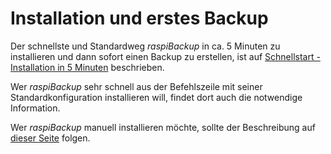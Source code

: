 # Installation und erstes Backup

Der schnellste und Standardweg *raspiBackup* in ca. 5 Minuten zu installieren und
dann sofort einen Backup zu erstellen, ist auf [Schnellstart - Installation in 5 Minuten](installation-in-5-minutes.md) beschrieben.

Wer *raspiBackup* sehr schnell aus der Befehlszeile mit seiner Standardkonfiguration installieren will,
findet dort auch die notwendige Information.

Wer *raspiBackup* manuell installieren möchte, sollte der Beschreibung auf [dieser Seite](manual-installation-and-configuration.md) folgen.

[.status]: translated
[.source]: https://linux-tips-and-tricks.de/de/raspibackup#installation
